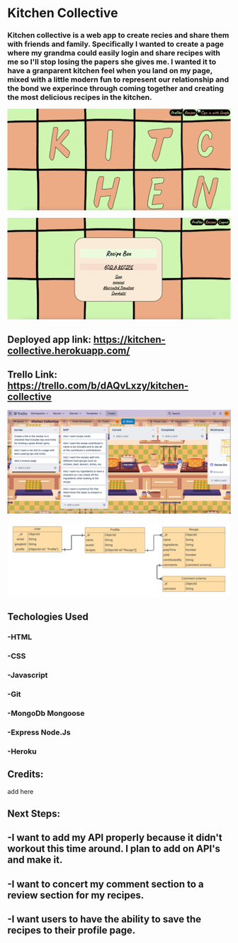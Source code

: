 # Kitchen Collective
### Kitchen collective is a web app to create recies and share them with friends and family. Specifically I wanted to create a page where my grandma could easily login and share recipes with me so I'll stop losing the papers she gives me. I wanted it to have a granparent kitchen feel when you land on my page, mixed with a little modern fun to represent our relationship and the bond we experince through coming together and creating the most delicious recipes in the kitchen. 

![kitchen-collective-screenshot](public/assets/Screen%20Shot%202022-07-01%20at%203.29.14%20AM.png)

![kitchen-collective-screenshot-2](public/assets/Screen%20Shot%202022-07-01%20at%203.28.48%20AM.png)

## Deployed app link: https://kitchen-collective.herokuapp.com/
## Trello Link: https://trello.com/b/dAQvLxzy/kitchen-collective

![trello-planning-screenshot](public/assets/trelloss.png)

![kitchen-collective-erd](public/assets/Recipe%20Box%20ERD%20(1).png)

## Techologies Used
### -HTML
### -CSS
### -Javascript
### -Git
### -MongoDb Mongoose
### -Express Node.Js
### -Heroku

## Credits:
add here

## Next Steps:
## -I want to add my API properly because it didn't workout this time around. I plan to add on API's and make it. 
## -I want to concert my comment section to a review section for my recipes.
## -I want users to have the ability to save the recipes to their profile page.
